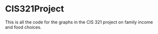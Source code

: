 # CIS321Project
This is all the code for the graphs in the CIS 321 project on family income and food choices. 
